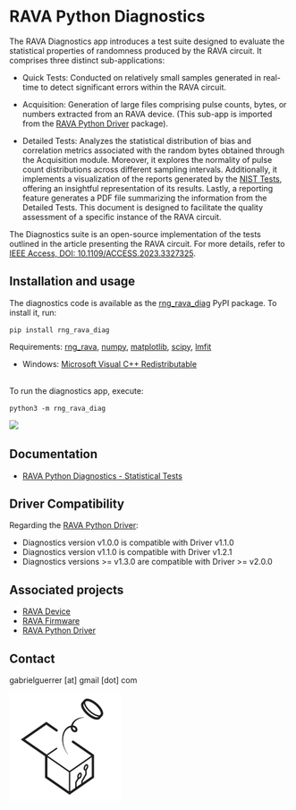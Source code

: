 # RAVA Python Diagnostics

The RAVA Diagnostics app introduces a test suite designed to evaluate the 
statistical properties of randomness produced by the RAVA circuit. It comprises 
three distinct sub-applications:

* Quick Tests: Conducted on relatively small samples generated in real-time 
  to detect significant errors within the RAVA circuit.

* Acquisition: Generation of large files comprising pulse counts, bytes, or 
  numbers extracted from an RAVA device. (This sub-app is imported from the
  [RAVA Python Driver](https://github.com/gabrielguerrer/rng_rava_driver_py) 
  package).

* Detailed Tests: Analyzes the statistical distribution of bias and correlation 
  metrics associated with the random bytes obtained through the Acquisition 
  module. Moreover, it explores the normality of pulse count distributions 
  across different sampling intervals. Additionally, it implements a 
  visualization of the reports generated by the 
  [NIST Tests](https://csrc.nist.rip/Projects/Random-Bit-Generation/Documentation-and-Software), 
  offering an insightful representation of its results.
  Lastly, a reporting feature generates a PDF file summarizing the information 
  from the Detailed Tests. This document is designed to facilitate the quality 
  assessment of a specific instance of the RAVA circuit.
  
The Diagnostics suite is an open-source implementation of the tests outlined in 
the article presenting the RAVA circuit. For more details, refer to
[IEEE Access, DOI: 10.1109/ACCESS.2023.3327325](https://ieeexplore.ieee.org/document/10295491).


## Installation and usage

The diagnostics code is available as the 
[rng_rava_diag](https://pypi.org/project/rng_rava_diag/) PyPI package. To install it, run:

```
pip install rng_rava_diag
```

Requirements: [rng_rava](https://github.com/gabrielguerrer/rng_rava_driver_py), [numpy](https://github.com/numpy/numpy),
[matplotlib](https://github.com/matplotlib/matplotlib), [scipy](https://github.com/scipy/scipy), [lmfit](https://github.com/lmfit/lmfit-py) 
- Windows: [Microsoft Visual C++ Redistributable](https://learn.microsoft.com/en-us/cpp/windows/latest-supported-vc-redist?view=msvc-170#latest-microsoft-visual-c-redistributable-version)  <br><br>


To run the diagnostics app, execute:
```
python3 -m rng_rava_diag
```

<a href="https://github.com/gabrielguerrer/rng_rava_diag_py/blob/main/images/rava_diagnostics.png">
<img src="https://github.com/gabrielguerrer/rng_rava_diag_py/blob/main/images/rava_diagnostics.png" width="800">
</a>


## Documentation

- [RAVA Python Diagnostics - Statistical Tests](https://github.com/gabrielguerrer/rng_rava_diag_py/wiki/Statistical-Tests)


## Driver Compatibility

Regarding the [RAVA Python Driver](https://github.com/gabrielguerrer/rng_rava_driver_py): 
- Diagnostics version v1.0.0 is compatible with Driver v1.1.0
- Diagnostics version v1.1.0 is compatible with Driver v1.2.1
- Diagnostics versions >= v1.3.0 are compatible with Driver >= v2.0.0


## Associated projects

- [RAVA Device](https://github.com/gabrielguerrer/rng_rava)
- [RAVA Firmware](https://github.com/gabrielguerrer/rng_rava_firmware)
- [RAVA Python Driver](https://github.com/gabrielguerrer/rng_rava_driver_py)


## Contact

gabrielguerrer [at] gmail [dot] com

![RAVA logo](https://github.com/gabrielguerrer/rng_rava/blob/main/images/rng_rava_logo.png)